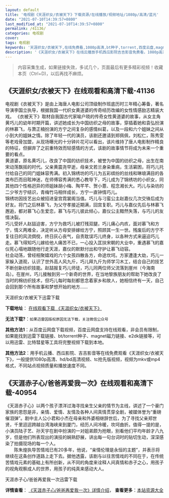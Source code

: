 ```yaml
---
layout: default
title: '电视剧《天涯织女/衣被天下》下载资源/在线播放/视频地址/1080p/高清/蓝光'
date: "2021-07-10T14:39:57+0800"
last_modified_at: "2021-07-10T14:39:57+0800"
permalink: /41136/
categories: 电视剧
cover:
tags: 电视剧
keywords: '天涯织女/衣被天下,在线免费看,1080p高清,bt种子,torrent,百度云盘,magnet,磁力链,迅雷下载资源'
description: '《天涯织女/衣被天下》在线云播放手机西瓜影院吉吉影音免费看，1080p高清bd/hd未删减完整版和tc抢先枪版，mkv/mp4格式，附带bt/torrent种子、magnet/磁力链、百度云盘、网盘资源迅雷下载链接'
---
```


>内容采集生成，如果链接失效，多试几个，页面最后有更多精彩视频！收藏本页（Ctrl+D)，以后再找不麻烦。


## 《天涯织女/衣被天下》在线观看和高清下载-41136

电视剧《衣被天下》是由上海唐人电影公司顶级制作班底历时三年精心筹备，著名导演李国立执导，根据我国一代织女黄道婆的传奇经历改编的女性情感励志精装大戏。 《衣被天下》取材自我国古代家喻户晓的传奇女性黄道婆的故事，从女主角黄巧儿的幼年时期开篇，讲述她成长为中国纺织之母的故事，穿插着她和袁弘扮演的林慕飞，与萧正楠扮演的方宁之间复杂的感情纠葛，以及一段和六个姐妹之间从小到大的姐妹之情。除了年轻一代的演员，该剧还邀请到郑佩佩，刘松仁，陈秀雯等老戏骨加盟，从现场曝光的十分钟片花可以看出，该片维持了唐人电影制作精良的特征，但摒弃了之前重特效而轻感情的方式，该剧的故事情节将成为未来一个重要的看点。<br />黄道婆，原名黄巧儿，改良了中国的纺织技术，被誉为中国的纺织之母，出生在南宋动荡飘摇的时代。父亲黄震尧早逝，母亲文若兰身染重病，生活窘困，将巧儿托付给自己的同门姐妹容秀满。初入锦绣坊的巧儿为五彩缤纷的丝线和琳琅满目的各类布匹而目眩神迷，在师傅容秀满的悉心教导下，巧儿成为了锦绣坊的小织女，同其他四个性格迥异的师姐妹胡小梅、陶芊芊、贺小薏、程念湘长大。巧儿与染坊的二少爷方宁结识，青梅竹马相伴成长，方宁一直钟情巧儿。<br />锦绣坊因技艺出众被招进皇宫霓裳阁当值。巧儿与刁蛮公主赵嘉仪几次交锋后成为好友。将门之后林慕飞，为父守孝接近期满，回宫复职。巧儿与嘉仪先后与林慕飞邂逅，都对慕飞心生爱恋，慕飞与巧儿彼此倾心，嘉仪公主黯然失落，与巧儿的友情决裂。<br />巧儿受奸人赵喆迫害，方宁为救巧儿被打残双腿，巧儿痛心内疚，面对慕飞和方宁，情义两难全，决定听从方母安排嫁给方宁，照顾其一生一世。残废后的方宁不复往日的风流倜傥，终日灰心丧气，自责耽误巧儿终身，以各种方式来逼迫巧儿走。慕飞得知巧儿嫁给他人痛苦不已，一心投入匡扶宋朝的大业中，重遇慕飞的嘉仪死心塌地跟随他行走天涯，嘉仪的默默付出和守护让慕飞动容。<br />社会动荡，曾经相聚嬉戏的六个女孩四散各方，命途坎坷。方家遭逢大劫，巧儿一家躲入道观，认识了世外高人风九斤，巧儿拜九斤为师学习木工，结合自己的技艺不断创新纺织技能。赵喆报复巧儿师徒，巧儿同两位师父流落到崖州（今海南岛）。在崖州，巧儿接触到另一个新奇的世界，在当地黎族朋友的帮助下她改良了当时的棉纺织技术，但巧儿每时每刻都思念着家乡和故人，她相信终有一天，自己会回到那个所有故事和梦想开始的地方……


天涯织女/衣被天下迅雷下载

**下载地址**： [在线观看下载 《天涯织女/衣被天下》](https://www.993dy.com//vod-detail-id-11179.html) 


**无法下载?**：`如果迅雷因版权原因无法下载，关注微信公众号 `

**其他方法1**：从百度云网盘下载视频，百度云网盘支持在线观看，非会员有限制，如果能找到迅雷下载链接、bt/torrent种子、magnet磁力链接、e2dk链接等，可以用迅雷、比特彗星等工具将完整视频下载到本地。

**其他方法2**：用手机云播、西瓜影院、吉吉影音等在线免费观看《天涯织女/衣被天下》，一般提供1080p高清、hd/bd高清视频、tc抢先版视频，视频为mkv或mp4格式，不同站点视频质量和播放速度不同。


## 《天涯赤子心/爸爸再爱我一次》在线观看和高清下载-40954

《天涯赤子心》以两个孩子漂洋过海寻找亲生父亲的情节为主线，讲述了一个豪门家族的恩怨是非，亲情、爱情、友情及各种人间真情贯穿全剧，被媒体誉为“重磅催泪弹&rdquo;。剧中主人公小君和小杰在母亲和外婆相继辞世后，为了寻找父亲郑世贤，千里迢迢跨越台湾海峡来到厦门，经历人间冷暖，坎坷曲折。值得一提的是，小演员陆子艺、孙天宇在剧中扮演的一对姐弟颇为抢眼，别看他们平均年龄才八九岁，但是他们所表现出的演技的娴熟舒展，讲出每一句台词时的贴切生动，深深感染了拍摄现场的每一个人。<br />　　陈朱煌执导苦情戏已有20多年，他说，“亲情伦理是永恒的主题”，并表示将继续在这条创作道路上走下去。据他透露，该剧与以往苦情戏的不同在于，在传统苦情戏元素的基础上有所创新，从不同的角度来诠释人间真情和赤子之心，用孩子的视角观察成人的世界，用孩子的纯真来感动大人。


天涯赤子心/爸爸再爱我一次迅雷下载

**详情查看**： [《天涯赤子心/爸爸再爱我一次》详情介绍](/movie/40954/)， **查看更多**：[本站资源大全](/movie/t/all/)

